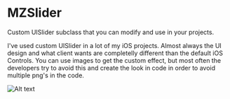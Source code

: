 # MZSlider
Custom UISlider subclass that you can modify and use in your projects.

I've used custom UISlider in a lot of my iOS projects. Almost always the UI design and what client wants are completelly different than the default iOS Controls. You can use images to get the custom effect, but most often the developers try to avoid this and create the look in code in order to avoid multiple png's in the code.

![Alt text](MZSlider/Screenshots/MZSlider_Storyboard.png?raw=true "Storyboard Editor")
